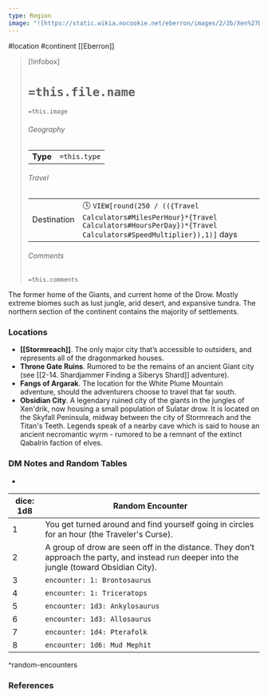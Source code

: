 ```yaml
---
type: Region
image: "![https://static.wikia.nocookie.net/eberron/images/2/2b/Xen%27Drik_Map_4e.jpg|250](https://static.wikia.nocookie.net/eberron/images/2/2b/Xen%27Drik_Map_4e.jpg)"
---
```

 #location #continent [[Eberron]]

> [!infobox]
> # `=this.file.name`
> `=this.image`
> ###### Geography
> |  |  |
> | ---- | ---- |
> | **Type** | `=this.type` |
> ###### Travel
> |  |  |
> | ---- | ---- |
> | Destination | 🕓 `VIEW[round(250 / (({Travel Calculators#MilesPerHour}*{Travel Calculators#HoursPerDay})*{Travel Calculators#SpeedMultiplier}),1)]` days |
> ###### Comments
> `=this.comments`

The former home of the Giants, and current home of the Drow. Mostly extreme biomes such as lust jungle, arid desert, and expansive tundra. The northern section of the continent contains the majority of settlements.

### Locations

* **[[Stormreach]]**. The only major city that’s accessible to outsiders, and represents all of the dragonmarked houses.
* **Throne Gate Ruins**. Rumored to be the remains of an ancient Giant city (see [[2-14. Shardjammer Finding a Siberys Shard]] adventure).
* **Fangs of Argarak**. The location for the White Plume Mountain adventure, should the adventurers choose to travel that far south.
* **Obsidian City**. A legendary ruined city of the giants in the jungles of Xen'drik, now housing a small population of Sulatar drow. It is located on the Skyfall Peninsula, midway between the city of Stormreach and the Titan's Teeth. Legends speak of a nearby cave which is said to house an ancient necromantic wyrm - rumored to be a remnant of the extinct Qabalrin faction of elves.

### DM Notes and Random Tables

* 

| dice: 1d8 | Random Encounter                                                                                                                            |
| --------- | ------------------------------------------------------------------------------------------------------------------------------------------- |
| 1         | You get turned around and find yourself going in circles for an hour (the Traveler's Curse).                                                |
| 2         | A group of drow are seen off in the distance. They don’t approach the party, and instead run deeper into the jungle (toward Obsidian City). |
| 3         | `encounter: 1: Brontosaurus`                                                                                                                |
| 4         | `encounter: 1: Triceratops`                                                                                                                 |
| 5         | `encounter: 1d3: Ankylosaurus`                                                                                                              |
| 6         | `encounter: 1d3: Allosaurus`                                                                                                                |
| 7         | `encounter: 1d4: Pterafolk`                                                                                                                 |
| 8         | `encounter: 1d6: Mud Mephit`                                                                                                                |
^random-encounters

### References

